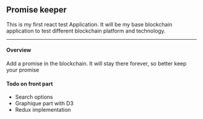 ## Promise keeper

This is my first react test Application. It will be my base blockchain application to test different blockchain platform and technology.

-----

#### Overview

Add a promise in the blockchain. It will stay there forever, so better keep your promise


#### Todo on front part
- Search options
- Graphique part with D3
- Redux implementation